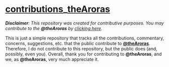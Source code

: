 # [contributions](https://www.github.com/theAroras/contributions_theAroras)_[theAroras](https://www.github.com/theAroras)

_**Disclaimer**: This repository was created for contributive purposes. You may contribute to the **@theAroras** by [clicking here](https://www.amayarora.github.io/)._

This is just a simple repository that tracks all the contributions, commentary, concerns, suggestions, etc. that the public contribute to **[@theAroras](https://www.github.com/theAroras)**. Therefore, I do not contribute to this repository, but the public does (and, possibly, even you). Overall, thank you for contributing to **@theAroras**, and we, as **@theAroras**, very much appreciate it.


